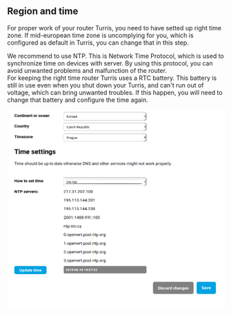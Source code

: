 ## Region and time

For proper work of your router Turris, you need to have setted up right time zone. If mid-european time zone is uncomplying for you, which is configured as default in Turris, you can change that in this step.

We recommend to use NTP. This is Network Time Protocol, which is used to synchronize time on devices with server. By using this protocol, you can avoid unwanted problems and malfunction of the router. \
For keeping the right time router Turris uses a RTC battery. This battery is still in use even when you shut down your Turris, and can't run out of voltage, which can bring unwanted troubles. If this happen, you will need to change that battery and configure the time again.

![NTP time](time.png)
